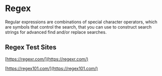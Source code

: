 # Regex 

Regular expressions are combinations of special character operators, which are symbols that control the search, that you can use to construct search strings for advanced find and/or replace searches.

## Regex Test Sites 

[https://regexr.com/](https://regexr.com/)

[https://regex101.com/](https://regex101.com/)